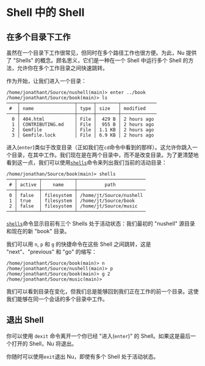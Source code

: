 # Shell 中的 Shell

## 在多个目录下工作

虽然在一个目录下工作很常见，但同时在多个路径工作也很方便。为此，Nu 提供了 "Shells" 的概念。顾名思义，它们是一种在一个 Shell 中运行多个 Shell 的方法，允许你在多个工作目录之间快速跳转。

作为开始，让我们进入一个目录：

```nu
/home/jonathant/Source/nushell(main)> enter ../book
/home/jonathant/Source/book(main)> ls
────┬────────────────────┬──────┬────────┬─────────────
 #  │ name               │ type │ size   │ modified
────┼────────────────────┼──────┼────────┼─────────────
  0 │ 404.html           │ File │  429 B │ 2 hours ago
  1 │ CONTRIBUTING.md    │ File │  955 B │ 2 hours ago
  2 │ Gemfile            │ File │ 1.1 KB │ 2 hours ago
  3 │ Gemfile.lock       │ File │ 6.9 KB │ 2 hours ago
```

进入(`enter`)类似于改变目录（正如我们在`cd`命令中看到的那样）。这允许你跳入一个目录，在其中工作。我们现在是在两个目录中，而不是改变目录。为了更清楚地看到这一点，我们可以使用[`shells`](/commands/docs/shells.md)命令来列出我们当前的活动目录：

```nu
/home/jonathan/Source/book(main)> shells
───┬────────┬────────────┬─────────────────────────
 # │ active │    name    │          path
───┼────────┼────────────┼─────────────────────────
 0 │ false  │ filesystem │ /home/jt/Source/nushell
 1 │ true   │ filesystem │ /home/jt/Source/book
 2 │ false  │ filesystem │ /home/jt/Source/music
───┴────────┴────────────┴─────────────────────────

```

[`shells`](/commands/docs/shells.md)命令显示目前有三个 Shells 处于活动状态：我们最初的 "nushell" 源目录和现在的新 "book" 目录。

我们可以用 `n`, `p` 和 `g` 的快捷命令在这些 Shell 之间跳转，这是 "next"、"previous" 和 "go" 的缩写：

```
/home/jonathant/Source/book(main)> n
/home/jonathant/Source/nushell(main)> p
/home/jonathant/Source/book(main)> g 2
/home/jonathant/Source/music(main)>
```

我们可以看到目录在变化，但我们总是能够回到我们正在工作的前一个目录。这使我们能够在同一个会话的多个目录中工作。

## 退出 Shell

你可以使用 `dexit` 命令离开一个你已经 "进入(`enter`)" 的 Shell。如果这是最后一个打开的 Shell，Nu 将退出。

你随时可以使用`exit`退出 Nu，即使有多个 Shell 处于活动状态。
